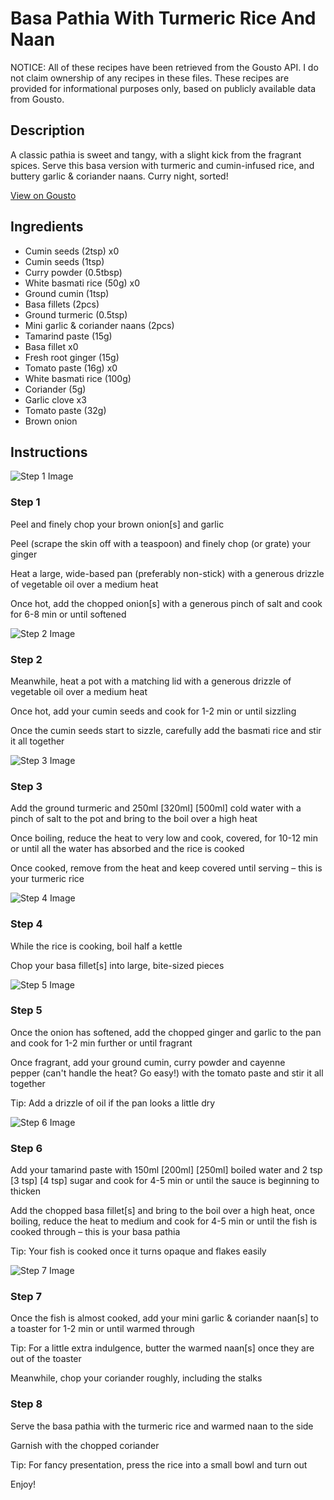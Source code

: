 # Basa Pathia With Turmeric Rice And Naan

NOTICE: All of these recipes have been retrieved from the Gousto API. I do not claim ownership of any recipes in these files. These recipes are provided for informational purposes only, based on publicly available data from Gousto.

## Description

A classic pathia is sweet and tangy, with a slight kick from the fragrant spices. Serve this basa version with turmeric and cumin-infused rice, and buttery garlic & coriander naans. Curry night, sorted!

[View on Gousto](https://www.gousto.co.uk/recipes/cookbook/basa-pathia-turmeric-rice-naan)

## Ingredients

- Cumin seeds (2tsp) x0
- Cumin seeds (1tsp)
- Curry powder (0.5tbsp)
- White basmati rice (50g) x0
- Ground cumin (1tsp)
- Basa fillets (2pcs)
- Ground turmeric (0.5tsp)
- Mini garlic & coriander naans (2pcs)
- Tamarind paste (15g)
- Basa fillet x0
- Fresh root ginger (15g)
- Tomato paste (16g) x0
- White basmati rice (100g)
- Coriander (5g)
- Garlic clove x3
- Tomato paste (32g)
- Brown onion

## Instructions

![Step 1 Image](https://production-media.gousto.co.uk/cms/recipe-step-image/Step-1-1620230533593-x200.jpg)

### Step 1

Peel and finely chop your brown onion[s] and garlic 

Peel (scrape the skin off with a teaspoon) and finely chop (or grate) your ginger

Heat a large, wide-based pan (preferably non-stick) with a generous drizzle of vegetable oil over a medium heat

Once hot, add the chopped onion[s] with a generous pinch of salt and cook for 6-8 min or until softened

![Step 2 Image](https://production-media.gousto.co.uk/cms/recipe-step-image/Step-2-1620230538278-x200.jpg)

### Step 2

Meanwhile, heat a pot with a matching lid with a generous drizzle of vegetable oil over a medium heat

Once hot, add your cumin seeds and cook for 1-2 min or until sizzling

Once the cumin seeds start to sizzle, carefully add the basmati rice and stir it all together

![Step 3 Image](https://production-media.gousto.co.uk/cms/recipe-step-image/Step-3-1620230541756-x200.jpg)

### Step 3

Add the ground turmeric and 250ml<span class="text-purple"> [320ml]</span> <span class="text-danger">[500ml]</span> cold water with a pinch of salt to the pot and bring to the boil over a high heat

Once boiling, reduce the heat to very low and cook, covered, for 10-12 min or until all the water has absorbed and the rice is cooked

Once cooked, remove from the heat and keep covered until serving – this is your turmeric rice

![Step 4 Image](https://production-media.gousto.co.uk/cms/recipe-step-image/step-4-1620230546239-x200.jpg)

### Step 4

While the rice is cooking, boil half a kettle

Chop your basa fillet[s] into large, bite-sized pieces

![Step 5 Image](https://production-media.gousto.co.uk/cms/recipe-step-image/Step-5-1620230550570-x200.jpg)

### Step 5

Once the onion has softened, add the chopped ginger and garlic to the pan and cook for 1-2 min further or until fragrant

Once fragrant, add your ground cumin, curry powder and cayenne pepper (can't handle the heat? Go easy!) with the tomato paste and stir it all together

Tip: Add a drizzle of oil if the pan looks a little dry

![Step 6 Image](https://production-media.gousto.co.uk/cms/recipe-step-image/step-6-1620230554779-x200.jpg)

### Step 6

Add your tamarind paste with 150ml <span class="text-purple">[200ml]</span> <span class="text-danger">[250ml]</span> boiled water and 2 tsp <span class="text-purple">[3 tsp] </span><span class="text-danger">[4 tsp] </span>sugar and cook for 4-5 min or until the sauce is beginning to thicken

Add the chopped basa fillet[s] and bring to the boil over a high heat, once boiling, reduce the heat to medium and cook for 4-5 min or until the fish is cooked through – this is your basa pathia

Tip: Your fish is cooked once it turns opaque and flakes easily

![Step 7 Image](https://production-media.gousto.co.uk/cms/recipe-step-image/step-7-1620230559082-x200.jpg)

### Step 7

Once the fish is almost cooked, add your mini garlic & coriander naan[s] to a toaster for 1-2 min or until warmed through

Tip: For a little extra indulgence, butter the warmed naan[s] once they are out of the toaster

Meanwhile, chop your coriander roughly, including the stalks

### Step 8

Serve the basa pathia with the turmeric rice and warmed naan to the side

Garnish with the chopped coriander

Tip: For fancy presentation, press the rice into a small bowl and turn out

Enjoy!

